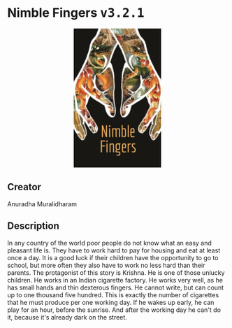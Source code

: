 
# Nimble Fingers <kbd>v3.2.1</kbd>

<center>
  <img src="./cover-1024.jpg"/>
</center>

## Creator
Anuradha Muralidharam

## Description
In any country of the world poor people do not know what an easy and pleasant life is. They have to work hard to pay for housing and eat at least once a day. It is a good luck if their children have the opportunity to go to school, but more often they also have to work no less hard than their parents. The protagonist of this story is Krishna. He is one of those unlucky children. He works in an Indian cigarette factory. He works very well, as he has small hands and thin dexterous fingers. He cannot write, but can count up to one thousand five hundred. This is exactly the number of cigarettes that he must produce per one working day. If he wakes up early, he can play for an hour, before the sunrise. And after the working day he can't do it, because it's already dark on the street.
